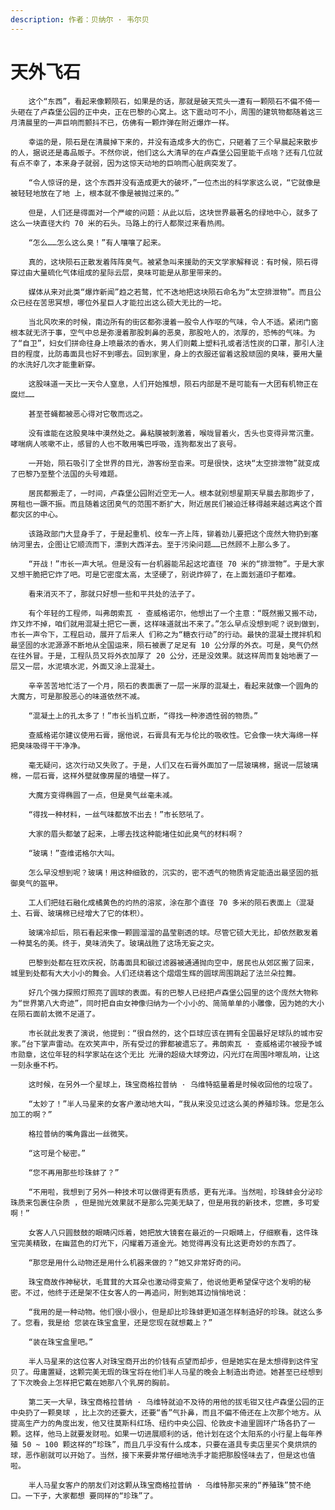 ```yaml
---
description: 作者：贝纳尔 · 韦尔贝
---
```


# 天外飞石

        这个“东西”，看起来像颗陨石，如果是的话，那就是破天荒头一遭有一颗陨石不偏不倚一头砸在了卢森堡公园的正中央，正在巴黎的心窝上。这下震动可不小，周围的建筑物都随着这三月清晨里的一声巨响而颤抖不已，仿佛有一颗炸弹在附近爆炸一样。

        幸运的是，陨石是在清晨掉下来的，并没有造成多大的伤亡，只砸着了三个早晨起来散步的人，据说还是毒品贩子。不然你说，他们这么大清早的在卢森堡公园里能干点啥？还有几位就有点不幸了，本来身子就弱，因为这惊天动地的巨响而心脏病突发了。

        “令人惊讶的是，这个东西并没有造成更大的破坏，”一位杰出的科学家这么说，“它就像是被轻轻地放在了地 上，根本就不像是被抛过来的。”

        但是，人们还是得面对一个严峻的问题：从此以后，这块世界最著名的绿地中心，就多了这么一块直径大约 70 米的石头。马路上的行人都聚过来看热闹。

        “怎么……怎么这么臭！”有人嚷嚷了起来。

        真的，这块陨石正散发着阵阵臭气。被紧急叫来援助的天文学家解释说：有时候，陨石得穿过由大量硫化气体组成的星际云层，臭味可能是从那里带来的。

        媒体从来对此类“爆炸新闻”趋之若鹜，忙不迭地把这块陨石命名为“太空排泄物”。而且公众已经在苦思冥想，哪位外星巨人才能拉出这么硕大无比的一坨。

        当北风吹来的时候，南边所有的街区都弥漫着一股令人作呕的气味，令人不适。紧闭门窗根本就无济于事，空气中总是弥漫着那股刺鼻的恶臭，那股呛人的，浓厚的，恐怖的气味。为了“自卫”，妇女们拼命往身上喷最浓的香水，男人们则戴上塑料孔或者活性炭的口罩，那引人注目的程度，比防毒面具也好不到哪去。回到家里，身上的衣服还留着这股顽固的臭味，要用大量的水洗好几次才能重新穿。

        这股味道一天比一天令人窒息，人们开始推想，陨石内部是不是可能有一大团有机物正在腐烂……

        甚至苍蝇都被恶心得对它敬而远之。

        没有谁能在这股臭味中漠然处之。鼻粘膜被刺激着，喉咙冒着火，舌头也变得异常沉重。哮喘病人咳嗽不止，感冒的人也不敢用嘴巴呼吸，连狗都发出了哀号。

        一开始，陨石吸引了全世界的目光，游客纷至沓来。可是很快，这块“太空排泄物”就变成了巴黎乃至整个法国的头号难题。

        居民都搬走了，一时间，卢森堡公园附近空无一人。根本就别想星期天早晨去那跑步了，房租也一蹶不振。而且随着这团臭气的范围不断扩大，附近居民们被迫迁移得越来越远离这个首都灾区的中心。

        该路政部门大显身手了，于是起重机、绞车一齐上阵，铆着劲儿要把这个庞然大物扔到塞纳河里去，企图让它顺流而下，漂到大西洋去。至于污染问题……已然顾不上那么多了。

        “开战！”市长一声大吼。但是没有一台机器能吊起这坨直径 70 米的“排泄物”。于是大家又想干脆把它炸了吧。可是它密度太高，太坚硬了，别说炸碎了，在上面划道印子都难。

        看来消灭不了，那就只好想一些和平共处的法子了。

        有个年轻的工程师，叫弗朗索瓦 · 查威格诺尔，他想出了一个主意：“既然搬又搬不动，炸又炸不掉，咱们就用混凝土把它一裹，这样味道就出不来了。”怎么早点没想到呢？说到做到，市长一声令下，工程启动，展开了后来人 们称之为“糖衣行动”的行动。最快的混凝土搅拌机和最坚固的水泥源源不断地从全国运来，陨石被裹了足足有 10 公分厚的外衣。可是，臭气仍然在往外冒。于是，工程队员又将外衣加厚了 20 公分，还是没效果。就这样周而复始地裹了一层又一层，水泥填水泥，外面又涂上混凝土。

        辛辛苦苦地忙活了一个月，陨石的表面裹了一层一米厚的混凝土，看起来就像一个圆角的大魔方，可是那股恶心的味道依然不减。

        “混凝土上的孔太多了！”市长当机立断，“得找一种渗透性弱的物质。”

        查威格诺尔建议使用石膏，据他说，石膏具有无与伦比的吸收性。它会像一块大海绵一样把臭味吸得干干净净。

        毫无疑问，这次行动又失败了。于是，人们又在石膏外面加了一层玻璃棉，据说一层玻璃棉，一层石膏，这样外壁就像房屋的墙壁一样了。

        大魔方变得椭圆了一点，但是臭气丝毫未减。

        “得找一种材料，一丝气味都放不出去！”市长怒吼了。

        大家的眉头都皱了起来，上哪去找这种能堵住如此臭气的材料啊？

        “玻璃！”查维诺格尔大叫。

        怎么早没想到呢？玻璃！用这种细致的，沉实的，密不透气的物质肯定能造出最坚固的抵御臭气的盔甲。

        工人们把硅石融化成橘黄色的灼热的溶浆，涂在那个直径 70 多米的陨石表面上（混凝土、石膏、玻璃棉已经增大了它的体积）。

        玻璃冷却后，陨石看起来像一颗圆溜溜的晶莹剔透的球。尽管它硕大无比，却依然散发着一种莫名的美。终于，臭味消失了。玻璃战胜了这场无妄之灾。

        巴黎到处都在狂欢庆祝，防毒面具和碳过滤器被通通抛向空中，居民也从郊区搬了回来，城里到处都有大大小小的舞会。人们还绕着这个熠熠生辉的圆球周围跳起了法兰朵拉舞。

        好几个强力探照灯照亮了圆球的表面。有的巴黎人已经把卢森堡公园里的这个庞然大物称为“世界第八大奇迹”，同时把自由女神像归纳为一个小小的、简简单单的小雕像，因为她的大小在陨石面前太微不足道了。

        市长就此发表了演说，他提到：“很自然的，这个巨球应该在拥有全国最好足球队的城市安家。”台下掌声雷动。在欢笑声中，所有受过的罪都被遗忘了。弗朗索瓦 · 查威格诺尔被授予城市勋章，这位年轻的科学家站在这个无比 光滑的超级大球旁边，闪光灯在周围咔嚓乱响，让这一刻永垂不朽。

        这时候，在另外一个星球上，珠宝商格拉普纳 · 乌维特掂量着是时候收回他的垃圾了。

        “太妙了！”半人马星来的女客户激动地大叫，“我从来没见过这么美的养殖珍珠。您是怎么加工的啊？”

        格拉普纳的嘴角露出一丝微笑。

        “这可是个秘密。”

        “您不再用那些珍珠蚌了？”

        “不用啦，我想到了另外一种技术可以做得更有质感，更有光泽。当然啦，珍珠蚌会分泌珍珠质来包裹住杂质 ，但是抛光效果就不是那么完美无缺了，但是用我的新技术，您瞧，多可爱啊！”

        女客人八只圆鼓鼓的眼睛闪烁着，她把放大镜套在最近的一只眼睛上，仔细察看，这件珠宝完美精致，在幽蓝色的灯光下，闪耀着万道金光。她觉得再没有比这更奇妙的东西了。

        “那您是用什么动物还是用什么机器来做的？”她又非常好奇的问。

        珠宝商故作神秘状，毛茸茸的大耳朵也激动得变紫了，他说他更希望保守这个发明的秘密。不过，他终于还是架不住女客人的一再追问，附到她耳边悄悄地说：

        “我用的是一种动物。他们很小很小，但是却比珍珠蚌更知道怎样制造好的珍珠。就这么多了。您看，我是给 您装在珠宝盒里，还是您现在就想戴上？”

        “装在珠宝盒里吧。”

        半人马星来的这位客人对珠宝商开出的价钱有点望而却步，但是她实在是太想得到这件宝贝了。毋庸置疑，这颗完美无瑕的珠宝将在他们半人马星的晚会上制造出奇迹。她甚至已经想到了下次晚会上怎样把它戴在她那八个乳房的胸前。

        第二天一大早，珠宝商格拉普纳 · 乌维特就迫不及待的用他的拔毛钳又往卢森堡公园的正中央扔了一颗臭球 ，比上次的还要大，还要“香”气扑鼻，而且不偏不倚还在上次那个地方。从提高生产力的角度出发，他又往莫斯科红场、纽约中央公园、伦敦皮卡迪里圆环广场各扔了一颗。这样，他马上就要发财啦。如果一切进展顺利的话，他计划在这个太阳系的小行星上每年养殖 50 ~ 100 颗这样的“珍珠”，而且几乎没有什么成本，只要在道具专卖店里买个臭烘烘的球，恶作剧就可以开始了。当然，接下来要非常仔细地洗手才能把那股怪味去了，但是这也值啦。

        半人马星女客户的朋友们对这颗从珠宝商格拉普纳 · 乌维特那买来的“养殖珠”赞不绝口。一下子，大家都想 要同样的“珍珠”了。

